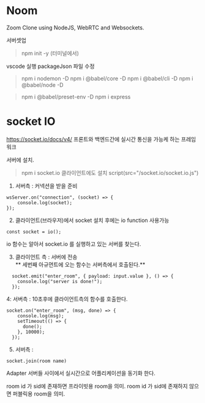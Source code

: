 # Noom

Zoom Clone using NodeJS, WebRTC and Websockets.

서버셋업

>npm init -y  (터미널에서)

vscode 실행
packageJson 파일 수정


>npm i nodemon -D
>npm i @babel/core -D
>npm i @babel/cli -D 
>npm i @babel/node -D

>npm i @babel/preset-env -D
>npm i express  

# socket IO

https://socket.io/docs/v4/
프론트와 백엔드간에 실시간 통신을 가능케 하는 프레임워크

서버에 설치.
>npm i socket.io 
클라이언트에도 설치
>script(src="/socket.io/socket.io.js")

1. 서버측 : 커넥션을 받을 준비
```
wsServer.on("connection", (socket) => {  
    console.log(socket);
});
```

2. 클라이언트(브라우저)에서 socket 설치 후에는 io function 사용가능
```
const socket = io();
```
io 함수는 알아서 socket.io 를 실행하고 있는 서버를 찾는다.

3. 클라이언트 측 : 서버에 전송  
** 세번째 아규먼트에 오는 함수는 서버측에서 호출된다.**
```
  socket.emit("enter_room", { payload: input.value }, () => {
    console.log("server is done!");
  });
```
4: 서버측 : 10초후에 클라이언트측의 함수를 호출한다.
```
socket.on("enter_room", (msg, done) => {
    console.log(msg);
    setTimeout(() => {
      done();
    }, 10000);
  });
```

5. 서버측 :
```
socket.join(room name)
```

Adapter
서버들 사이에서 실시간으로 어플리케이션을 동기화 한다.

room id 가 sid에 존재하면 프라이빗용 room을 의미.
room id 가 sid에 존재하지 않으면  퍼블릭용 room을 의미.
